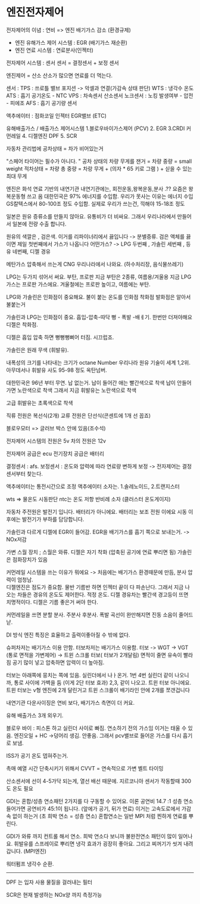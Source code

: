 # 엔진전자제어

전자제어의 이념 : 연비 => 엔진 배기가스 감소 (환경규제)

* 엔진 유해가스 제어 시스템 : EGR (배기가스 재순환)
* 엔진 연료 시스템 : 연료분사(인젝터)




전자제어 시스템 : 센서
센서 = 결정센서 + 보정 센서

엔진제어 = 산소
산소가 많으면 연료를 더 먹는다.

센서 :
TPS : 쓰로틀 밸브 포지션 -> 악셀과 연결(가감속 상태 판단)
WTS : 냉각수 온도
ATS : 흡기 공기온도 - NTC
VPS : 차속센서
산소센서
노크센서 : 노킹 발생여부 - 압전 - 피에조
AFS : 흡기 공기량 센서

액추에이터 :
점화코일
인젝터
EGR밸브 (ETC)



유해배출가스 / 배출가스 제어시스템
1.블로우바이가스제어 (PCV)
2. EGR
3.CRDI 커먼레일
4. 디젤엔진 DPF
5. SCR





자동차 관리법에 공차상태 = 차가 비어있는거

"스페어 타이어는 필수가 아니다. "
공차 상태의 차량 무게를 잰거 = 차량 중량 = small weight
적차상태  = 차량 총 중량 = 차랑 무게 + (의자 * 65 키로 그램 ) + 싣을 수 있는 최대 무게



엔진은 화석 연료 기반의 내연기관
내연기관에는, 회전운동,왕복운동,분사  .??
요즘은 왕복운동형 쓰고 옴
대한민국은 97% 에너지를 수입함.
우리가 못사는 이유는 에너지 수입
GS칼텍스에서 80-100조 정도 수입함.
실제로 우리가 쓰는건, 끽해야 15-18조 정도

일본은 원유 증류소를 만들지 않아요. 유통비가 더 비싸요.
그래서 우리나라에서 만들어서 일본에 전량 수출 합니다.

원유의 색깔은 , 검은색.
이거를 리파이너리에서 끓입니다 -> 분별증류.
검은 액체를 끓이면 제일 첫번째에서 가스가 나옵니다
어떤가스? -> LPG
두번째 , 가솔린
세번째 , 등유
네번째, 디젤 경유

메탄가스 압축해서 쓰는게 CNG
우리나라에서 나와요. (하수처리장, 음식물쓰레기)

LPG는 두가지 섞어서 써요. 부탄, 프로판
지금 부탄은 2종류, 여름용/겨울용
지금 LPG가스는 프로판 가스에요.
겨울철에는 프로판 높이고, 여름에는 부탄.


LPG와 가솔린은 인화점이 중요해요.
불이 붙는 온도를 인화점
착화점 발화점은 알아서 불붙는거

가솔린과  LPG는 인화점이 중요. 흡입-압축-따닥 뻥 - 폭발 -배ㅔ기. 한번만 더져야해요
디젤은 착화점.

디젤은 흡입 압축 하면 뻥뻥뻥뻐어 터짐. 시끄럽죠.

가솔린은 원래 무색 (휘발유).

내폭성의 크기를 나타내는 크기가 octane Number
우리나라 원유 기술이 세계 1,2위.
아무데서나 휘발유 사도 95-98 정도 옥탄넘버.

대한민국은 96년 부터 무연. 납 없는거.
납이 들어간 애는 빨간색으로 착색
납이 안들어가면 노란색으로 착색
그래서 지금 휘발유는 노란색으로 착색

고급 휘발유는 초록색으로 착색


직류 전원은 복선식(2개)
교류 전원은 단선식(콘센트에 1개 선 꼽죠)


블로우모터 => 글러브 박스 안에 있음(조수석)


전자제어 시스템의 전원은 5v
차의 전원은 12v

전자제어 공급은 ecu
전기장치 공급은 배터리


결정센서 : afs.
보정센서 : 온도와 압력에 따라 연료량 변하게 보정
-> 전자제어는 결정센서부터 찾는다.


액추에이터는 통전시간으로 조정
액추에이터 소자는. 1.솔레노이드, 2.트랜지스터

wts => 물온도 시동판단
ntc는 온도 저항 반비례 소자 (클러스터 온도게이지)


자동차 주전원은 발전기 입니다. 배터리가 아니에요. 배터리는 보조 전원 이에요
시동 이후에는 발전기가 부하를 담당합니다.


가솔린과 다르게 디젤에
EGR이 들어감.  EGR을 배기가스를 흡기 쪽으로 보내는거. -> NOx저감 

가변 스월 장치 ; 스월은 와류. 
디젤은 자기 착화 (압축된 공기에 연료 뿌리면 됨)
가솔린은 점화장치가 있음

커먼레일 시스템을 쓰는 이유가 뭐에요  -> 처음에는 배기가스 환경때문에 만듬, 분사 압력이 엄청남.  
디젤엔진은 점도가 중요함. 물반 기름반 하면 인젝터 끝이 다 파손난다.
그래서 지금 나오는 차들은 경유의 온도도 제어한다. 적정 온도. 
디젤 경유차는 빨간색 경고등이 뜨면 치명적이다.
디젤은 기름 좋은거 써야 한다. 

커먼레일을 쓰면 분할 분사. 주분사 후분사. 
폭발 곡선이 완만해지면 진동 소음이 줄어드낟.

DI  방식 엔진 특징은 효율하고 출력이좋아질 수 밖에 없다.

슈퍼차저는 배기가스 이용 안함.  터보차저는 배기가스 이용함.
터보 -> WGT -> VGT (통로 면적을 가변제어) -> 트윈 스크롤 터보( 터보가 2개달림)
면적이 줄면 유속이 빨라짐
공기 많이 넣고 압축하면 압력이 더 높아짐.

터보는 아래쪽에 뭉치는 쪽에 있음. 실린더에서 나ㅏ온거.
1번 4번 실린더 같이 나오니까, 통로 사이에 가벽을 둠 (이게 2단 터보 효과)
2,3, 같이 나오고.
트윈 터보 아니에요. 트윈 터보는 v형 엔진에 2개 달린거고
트윈 스크롤이 배기라인 안에 2개를 쪼갠겁니다

내연기관 다운사이징은 연비 보다, 배기가스 측면이 더 커요.


유해 배출가스 3개 외우기.

블로우 바이 : 피스톤 하고 실린더 사이로 빠짐. 연소하기 전의 가스임 이거는 태울 수 있음.
엔진오일 + HC ->덩어리 생김. 안좋음.
그래서 pcv밸브로 들어온 가스를 다시 흡기로 보냄.

ISS가 공기 온도 뎁혀주는거.

촉매 예열 시간 단축시키기 위해서 CVVT = 연속적으로 가변 벨트 타이밍 

산소센서에 선이 4-5가닥 되는게, 열선 배선 때문에. 지르코니아 센서가 작동할때 300도 온도 필요


GDI는 혼합/성층 연소패턴 2가지를 다 구동할 수 있어요.
이론 공연비 14.7 :1 
성층 연소 들어가면 공연비가 45:1이 됩니다.  (앞에가 공기, 뒤가 연료)
이거는 고속도로에서 가감속 없이 하는거 (초 희박 연소 = 성층 연소)
혼합연소는 일반 MPI 처럼 찐하게 연료를 뿌린다.

GDI가 와류 까지 컨트롤 해서 연소.
희박 연소다 보니까 불완전연소 패턴이 많이 일어나요.
휘발유를 스프레이로 뿌리면 냉각 효과가 굉장히 좋아요. 그리고 찌꺼기가 씻겨 내려갑니다. (MPI엔진)

워터펌프 냉각수 순환.


----------


DPF 는 입자 사용 물질을 걸러내는 필터

SCR은 현재 발생하는 NOx양 까지 측정가능

